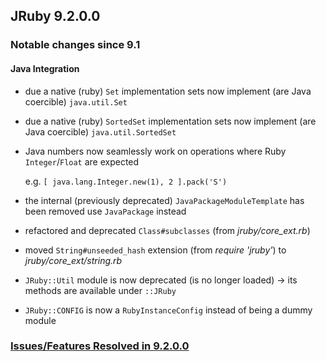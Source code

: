 
## JRuby 9.2.0.0

<!-- Ruby 2.3/2.4 features yet to be implemented: -->

### Notable changes since 9.1

<!-- NONE -->

#### Java Integration

* due a native (ruby) `Set` implementation sets now implement (are Java coercible) `java.util.Set`
* due a native (ruby) `SortedSet` implementation sets now implement (are Java coercible) `java.util.SortedSet`
* Java numbers now seamlessly work on operations where Ruby `Integer`/`Float` are expected 

  e.g. `[ java.lang.Integer.new(1), 2 ].pack('S')`

* the internal (previously deprecated) `JavaPackageModuleTemplate` has been removed use `JavaPackage` instead
* refactored and deprecated `Class#subclasses` (from *jruby/core_ext.rb*)
* moved `String#unseeded_hash` extension (from *require 'jruby'*) to *jruby/core_ext/string.rb*
* `JRuby::Util` module is now deprecated (is no longer loaded) -> its methods are available under `::JRuby`
* `JRuby::CONFIG` is now a `RubyInstanceConfig` instead of being a dummy module

### [Issues/Features Resolved in 9.2.0.0](https://github.com/jruby/jruby/issues?q=milestone%3A%22JRuby+9.2.0.0%22+is%3Aclosed)
